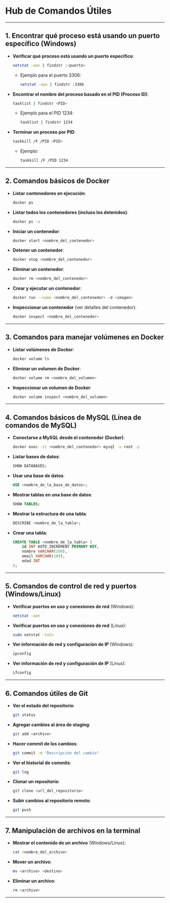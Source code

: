 
# Hub de Comandos Útiles

---

## 1. Encontrar qué proceso está usando un puerto específico (Windows)

- **Verificar qué proceso está usando un puerto específico**:
  ```bash
  netstat -aon | findstr :<puerto>
  ```

  - Ejemplo para el puerto 3306:
    ```bash
    netstat -aon | findstr :3306
    ```

- **Encontrar el nombre del proceso basado en el PID (Proceso ID)**:
  ```bash
  tasklist | findstr <PID>
  ```

  - Ejemplo para el PID 1234:
    ```bash
    tasklist | findstr 1234
    ```

- **Terminar un proceso por PID**:
  ```bash
  taskkill /F /PID <PID>
  ```

  - Ejemplo:
    ```bash
    taskkill /F /PID 1234
    ```

---

## 2. Comandos básicos de Docker

- **Listar contenedores en ejecución**:
  ```bash
  docker ps
  ```

- **Listar todos los contenedores (incluso los detenidos)**:
  ```bash
  docker ps -a
  ```

- **Iniciar un contenedor**:
  ```bash
  docker start <nombre_del_contenedor>
  ```

- **Detener un contenedor**:
  ```bash
  docker stop <nombre_del_contenedor>
  ```

- **Eliminar un contenedor**:
  ```bash
  docker rm <nombre_del_contenedor>
  ```

- **Crear y ejecutar un contenedor**:
  ```bash
  docker run --name <nombre_del_contenedor> -d <imagen>
  ```

- **Inspeccionar un contenedor** (ver detalles del contenedor):
  ```bash
  docker inspect <nombre_del_contenedor>
  ```

---

## 3. Comandos para manejar volúmenes en Docker

- **Listar volúmenes de Docker**:
  ```bash
  docker volume ls
  ```

- **Eliminar un volumen de Docker**:
  ```bash
  docker volume rm <nombre_del_volumen>
  ```

- **Inspeccionar un volumen de Docker**:
  ```bash
  docker volume inspect <nombre_del_volumen>
  ```

---

## 4. Comandos básicos de MySQL (Línea de comandos de MySQL)

- **Conectarse a MySQL desde el contenedor (Docker)**:
  ```bash
  docker exec -it <nombre_del_contenedor> mysql -u root -p
  ```

- **Listar bases de datos**:
  ```sql
  SHOW DATABASES;
  ```

- **Usar una base de datos**:
  ```sql
  USE <nombre_de_la_base_de_datos>;
  ```

- **Mostrar tablas en una base de datos**:
  ```sql
  SHOW TABLES;
  ```

- **Mostrar la estructura de una tabla**:
  ```sql
  DESCRIBE <nombre_de_la_tabla>;
  ```

- **Crear una tabla**:
  ```sql
  CREATE TABLE <nombre_de_la_tabla> (
      id INT AUTO_INCREMENT PRIMARY KEY,
      nombre VARCHAR(100),
      email VARCHAR(100),
      edad INT
  );
  ```

---

## 5. Comandos de control de red y puertos (Windows/Linux)

- **Verificar puertos en uso y conexiones de red** (Windows):
  ```bash
  netstat -aon
  ```

- **Verificar puertos en uso y conexiones de red** (Linux):
  ```bash
  sudo netstat -tuln
  ```

- **Ver información de red y configuración de IP** (Windows):
  ```bash
  ipconfig
  ```

- **Ver información de red y configuración de IP** (Linux):
  ```bash
  ifconfig
  ```

---

## 6. Comandos útiles de Git

- **Ver el estado del repositorio**:
  ```bash
  git status
  ```

- **Agregar cambios al área de staging**:
  ```bash
  git add <archivo>
  ```

- **Hacer commit de los cambios**:
  ```bash
  git commit -m "Descripción del cambio"
  ```

- **Ver el historial de commits**:
  ```bash
  git log
  ```

- **Clonar un repositorio**:
  ```bash
  git clone <url_del_repositorio>
  ```

- **Subir cambios al repositorio remoto**:
  ```bash
  git push
  ```

---

## 7. Manipulación de archivos en la terminal

- **Mostrar el contenido de un archivo** (Windows/Linux):
  ```bash
  cat <nombre_del_archivo>
  ```

- **Mover un archivo**:
  ```bash
  mv <archivo> <destino>
  ```

- **Eliminar un archivo**:
  ```bash
  rm <archivo>
  ```

---
